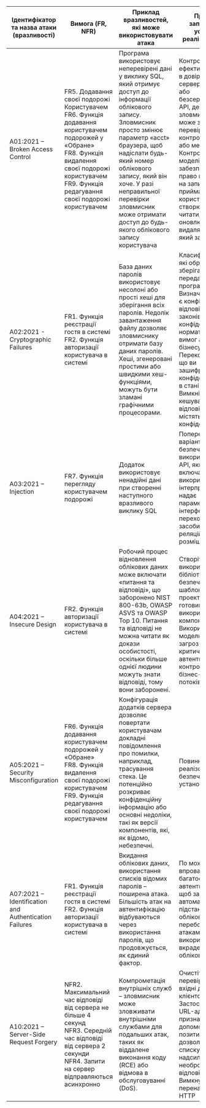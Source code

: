 | Ідентифікатор та назва атаки (вразливості)            | Вимога (FR, NFR)                                                                                                                                                                                                           | Приклад вразливостей, які може використовувати атака                                                                                                                                                                                                                                                                                     | Приклад запобігання успішної реалізації атаки                                                                                                                                                                                                                                                                                                  |
| ----------------------------------------------------- | -------------------------------------------------------------------------------------------------------------------------------------------------------------------------------------------------------------------------- | ---------------------------------------------------------------------------------------------------------------------------------------------------------------------------------------------------------------------------------------------------------------------------------------------------------------------------------------- | ---------------------------------------------------------------------------------------------------------------------------------------------------------------------------------------------------------------------------------------------------------------------------------------------------------------------------------------------- |
| A01:2021 – Broken Access Control                      | FR5. Додавання своєї подорожі Користувачем <br> FR6. Функція додавання користувачем подорожей у «Обране» <br> FR8. Функція видалення своєї подорожі користувачем <br> FR9. Функція редагування своєї подорожі користувачем | Програма використовує неперевірені дані у виклику SQL, який отримує доступ до інформації облікового запису. Зловмисник просто змінює параметр «acct» браузера, щоб надіслати будь-який номер облікового запису, який він хоче. У разі неправильної перевірки зловмисник може отримати доступ до будь-якого облікового запису користувача | Контроль доступу ефективний лише в довіреному серверному коді або безсерверному API, де зловмисник не може змінити перевірку контролю доступу або метадані. Контроль доступу моделі повинен забезпечувати право власності на запис, а не приймати, що користувач може створювати, читати, оновлювати або видаляти будь-який запис.             |
| A02:2021 - Cryptographic Failures                     | FR1. Функція реєстрації гостя в системі <br> FR2. Функція авторизації користувача в системі                                                                                                                                | База даних паролів використовує несолоні або прості хеші для зберігання всіх паролів. Недолік завантаження файлу дозволяє зловмиснику отримати базу даних паролів. Хеші, згенеровані простими або швидкими хеш-функціями, можуть бути зламані графічними процесорами.                                                                    | Класифікуйте дані, які обробляються, зберігаються або передаються програмою. Визначте, які дані є конфіденційними відповідно до законів про конфіденційність, нормативних вимог або потреб бізнесу. Переконайтеся, що ви зашифрували всі конфіденційні дані в стані спокою. Вимкніть кешування для відповідей, які містять конфіденційні дані. |
| A03:2021 – Injection                                  | FR7. Функція перегляду користувачем подорожі                                                                                                                                                                               | Додаток використовує ненадійні дані при створенні наступного вразливого виклику SQL                                                                                                                                                                                                                                                      | Попередній варіант є безпечним використанням API, який повністю включає використання інтерпретатора, надає параметризований інтерфейс або переходить на засоби об’єктно-реляційного розміщення                                                                                                                                                 |
| A04:2021 – Insecure Design                            | FR2. Функція авторизації користувача в системі <br>                                                                                                                                                                        | Робочий процес відновлення облікових даних може включати «питання та відповіді», що заборонено NIST 800-63b, OWASP ASVS та OWASP Top 10. Питання та відповіді не можна читати як докази особистості, оскільки більше однієї людини можуть знати відповіді, тому вони заборонені.                                                         | Створіть і використовуйте бібліотеку безпечних шаблонів проектування або готовий до використання компонент. Використовуйте моделювання загроз для критичної автентифікації, контролю доступу, бізнес-логіки та потоків ключів                                                                                                                  |
| A05:2021 – Security Misconfiguration                  | FR6. Функція додавання користувачем подорожей у «Обране» <br> FR8. Функція видалення своєї подорожі користувачем <br> FR9. Функція редагування своєї подорожі користувачем                                                 | Конфігурація додатків сервера дозволяє повертати користувачам докладні повідомлення про помилки, наприклад, трасування стека. Це потенційно розкриває конфіденційну інформацію або основні недоліки, такі як версії компонентів, які, як відомо, небезпечні.                                                                             | Повинні бути реалізовані безпечні процеси установки                                                                                                                                                                                                                                                                                            |
| A07:2021 – Identification and Authentication Failures | FR1. Функція реєстрації гостя в системі <br> FR2. Функція авторизації користувача в системі                                                                                                                                | Вкидання облікових даних, використання списків відомих паролів – поширена атака. Більшість атак на автентифікацію відбуваються через використання паролів, що продовжується, як єдиний фактор.                                                                                                                                           | По можливості впровадьте багатофакторну автентифікацію, щоб запобігти автоматичній підстановці облікових даних, перебору та атакам повторного використання вкрадених облікових даних.                                                                                                                                                          |
| A10:2021 – Server-Side Request Forgery                | NFR2. Максимальний час відповіді від сервера не більше 4 секунд <br> NFR3. Середній час відповіді від сервера 2 секунди <br> NFR4. Запити на сервер відправляються асинхронно <br>                                         | Компрометація внутрішніх служб – зловмисник може зловживати внутрішніми службами для подальших атак, таких як віддалене виконання коду (RCE) або відмова в обслуговуванні (DoS).                                                                                                                                                         | Очистіть і перевірте всі вхідні дані, надані клієнтом. Застосуйте схему URL-адреси, порт і призначення за допомогою позитивного дозволеного списку. Не надсилайте необроблені відповіді клієнтам. Вимкнути перенаправлення HTTP                                                                                                                |
